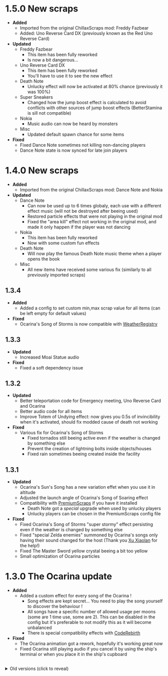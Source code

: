 # 1.5.0 New scraps
- **Added**
    - Imported from the original ChillaxScraps mod: Freddy Fazbear
    - Added: Uno Reverse Card DX (previously known as the Red Uno Reverse Card)
- **Updated**
    - Freddy Fazbear
        - This item has been fully reworked
        - Is now a bit dangerous...
    - Uno Reverse Card DX
        - This item has been fully reworked
        - You'll have to use it to see the new effect
    - Death Note
        - Unlucky effect will now be activated at 80% chance (previously it was 100%)
    - Super Sneakers
        - Changed how the jump boost effect is calculated to avoid conflicts with other sources of jump boost effects (BetterStamina is sill not compatible)
    - Nokia
        - Music audio can now be heard by monsters
    - Misc
        - Updated default spawn chance for some items
- **Fixed**
    - Fixed Dance Note sometimes not killing non-dancing players
    - Dance Note state is now synced for late join players

# 1.4.0 New scraps
- **Added**
    - Imported from the original ChillaxScraps mod: Dance Note and Nokia
- **Updated**
    - Dance Note
        - Can now be used up to 6 times globaly, each use with a different effect music (will not be destroyed after beeing used)
        - Restored particle effects that were not playing in the original mod
        - Fixed the "area kill" effect not working in the original mod, and made it only happen if the player was not dancing
    - Nokia
        - This item has been fully reworked
        - Now with some custom fun effects
    - Death Note
        - Will now play the famous Death Note music theme when a player opens the book
    - Misc
        - All new items have received some various fix (similarly to all previously imported scraps)

## 1.3.4
- **Added**
    - Added a config to set custom min,max scrap value for all items (can be left empty for default values)
- **Fixed**
    - Ocarina's Song of Storms is now compatible with [WeatherRegistry](https://thunderstore.io/c/lethal-company/p/mrov/WeatherRegistry/)

## 1.3.3
- **Updated**
    - Increased Moai Statue audio
- **Fixed**
    - Fixed a soft dependency issue

## 1.3.2
- **Updated**
    - Better teleportation code for Emergency meeting, Uno Reverse Card and Ocarina
    - Better audio code for all items
    - Improve Totem of Undying effect: now gives you 0.5s of invincibility when it's activated, should fix modded cause of death not working
- **Fixed**
    - Various fix for Ocarina's Song of Storms
        - Fixed tornados still beeing active even if the weather is changed by something else
        - Prevent the creation of lightning bolts inside objects/houses
        - Fixed rain sometimes beeing created inside the facility

## 1.3.1
- **Updated**
    - Ocarina's Sun's Song has a new variation effet when you use it in altitude
    - Adjusted the launch angle of Ocarina's Song of Soaring effect
    - Compatibility with [PremiumScraps](https://thunderstore.io/c/lethal-company/p/Zigzag/PremiumScraps/) if you have it installed
        - Death Note got a *special* upgrade when used by unlucky players
        - Unlucky players can be chosen in the PremiumScraps config file
- **Fixed**
    - Fixed Ocarina's Song of Storms "super stormy" effect persisting even if the weather is changed by something else
    - Fixed "special Zelda enemies" summoned by Ocarina's songs only having their sound changed for the host (Thank you [Xu Xiaolan](https://thunderstore.io/c/lethal-company/p/XuXiaolan/) for the help!)
    - Fixed The Master Sword yellow crystal beeing a bit too yellow
    - Small optimization of Ocarina particles

# 1.3.0 The Ocarina update
- **Added**
    - Added a custom effect for every song of the Ocarina !
        - Song effects are kept secret... You need to play the song yourself to discover the behaviour !
        - All songs have a specific number of allowed usage per moons (some are 1 time use, some are 2). This can be disabled in the config but it's preferable to not modify this as it will become unbalanced
        - There is special compatibility effects with [CodeRebirth](https://thunderstore.io/c/lethal-company/p/XuXiaolan/CodeRebirth/)
- **Fixed**
    - The Ocarina animation got a rework, hopefully it's working great now
    - Fixed Ocarina still playing audio if you cancel it by using the ship's terminal or when you place it in the ship's cupboard

##

<details><summary>Old versions (click to reveal)</summary>

###

## 1.2.4
- **Fixed**
    - Fixed every damage and heal not working as intended if (somehow) you have more than max health

## 1.2.3
- **Updated**
    - Changed how The Master Sword reacts to unworthy players

## 1.2.2
- **Updated**
    - Added a new config "Ocarina unique songs", false by default. You can activate it to give every player a randomly selected song assigned to them (note that with this enabled, it's not possible to select other songs anymore)
- **Fixed**
    - I tried another fix for the Ocarina animation, but this time it's stronger
    - [Lunxara](https://www.twitch.tv/lunxara) has reported that it's possible to use the Death Note on players that are no longer in the lobby, I didn't find a way to replicate this issue but I still modified the code to hopefully fix it

## 1.2.1
- **Updated**
    - The feature of the Boink added in the last update *"Have a small chance of launching you in the wrong direction"* has been reverted by default, but can be re-enabled with the newly added "Evil Boink" config
- **Fixed**
    - Fixed The Master Sword dropping all your items when you are unworthy
    - [A Glitched Npc](https://www.twitch.tv/a_glitched_npc) has reported that the Death Note UI is displayed for other players when the item is used by the host, I didn't find a way to replicate this issue but I still modified the code to hopefully fix it (but it's probably a mod incompatibility thing)

# 1.2.0 Improvements
- **Added**
    - Imported from the original ChillaxScraps mod: Totem of Undying
- **Updated**
    - Totem of Undying
        - The code for this item is completly new, it now works exactly like in Minecraft
        - Multiple fix that I can't remember but trust me there is no issues 😎
    - Boink
        - Now requires battery to be used
        - Have a small chance of launching you in the wrong direction
        - Audio is now properly assigned to the item
- **Fixed**
    - I tried a fix for the Ocarina animation (in particular, the rotation of the item when you use it)

## 1.1.1
- **Updated**
    - Added a config to set The Master Sword's damage
    - Added custom scrap icons to Eevee, Froggy Chair and Moai Statue
    - Changed how music is played with the Ocarina: you now have to hold the button to play a sound and it will be stopped when you release it

# 1.1.0 New scraps
- **Added**
    - Imported from the original ChillaxScraps mod: Emergency meeting, Super Sneakers, The Master Sword and Ocarina
- **Updated**
    - Emergency meeting
        - Using it in orbit or if there is no players in the facility will cancel the effect and display a message
        - Updated material values
    - Super Sneakers
        - You can now activate or deactivate the jump boost effect by using the item : this consumes battery over time but can be charged in the ship
        - When activated, putting the item in your pocket will keep the effect active, this will only reset when droped, deactivated, when out of batteries, or on certain conditions
    - The Master Sword
        - Now with a custom effect : only the hero can grab and use the sword 🙂
        - It's supposed to be the sword that banished evil so it now deals more damage
        - Changed sound to be the ones from Zelda OoT
        - Updated material values
    - Ocarina
        - Now with a special animation when playing music with it
        - You can now select what song to play (small music notes if none are selected)
        - Tweaked sounds volume and added new ones
        - Model and texture have been reworked
    - Death Note
        - Changed how control tips are displayed to the local player and modified some messages
        - If you try to use it in orbit, you will now be punished
        - Removed daytime entities from the targetable enemies list
    - Moai Statue
        - Updated material values to make it look better
    - Misc
        - Updated to v65/v66
        - All new items have received some various fix (similarly to the last update)

## 1.0.1
- **Fixed**
    - Fixed Death Note and Cup Noodle audio beeing played on the host player instead of the local player

# 1.0.0 Initial release
- **Added**
    - Imported from the original ChillaxScraps mod: Death Note, Boink, Eevee, Cup Noodle, Moai Statue, Uno Reverse Card and Froggy Chair
- **Updated**
    - Death Note
        - Can be used multiple times, one use per player, so watch out for your friends 🤫
        - Info message is displayed if you try to use it in orbit
    - Eevee
        - Updated grab animation
    - Cup Noodle
        - Now with a special animation when used
        - Healing effect is now visually synchronized to all players
        - If used in orbit, will have no effect but will not be consumed
    - Moai Statue
        - It's now BIG !
        - Updated grab animation
        - Can spawn using one of the 4 new color variations (1 common, 2 rares and 1 ultra rare)
    - Uno Reverse Card
        - Completly removed the red variant in the code (it was supposed to be already removed but was still spawning in game)
        - Using it in orbit or if there is no players to swap with (if all other players are dead for example) will cancel the effect and display a message
        - Model and texture have been reworked
    - Froggy Chair
        - Can spawn using one of the 6 new color variations
    - All items
        - Various fix
- **Fixed**
    - Various fix from the original ChillaxScraps mod for all imported items : this includes the purge of the "floatiness/flying position" bug, some rotation and position adjustments, the addition of custom sound to some grab and drop animation, as well as other things

</details>
